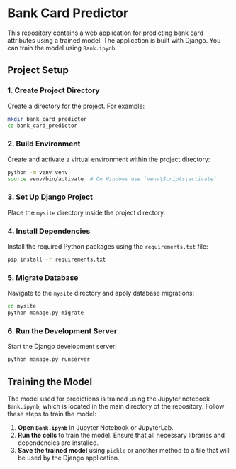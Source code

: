 # Bank Card Predictor

This repository contains a web application for predicting bank card attributes using a trained model. The application is built with Django. You can train the model using `Bank.ipynb`.

## Project Setup

### 1. Create Project Directory

Create a directory for the project. For example:

```bash
mkdir bank_card_predictor
cd bank_card_predictor
```

### 2. Build Environment

Create and activate a virtual environment within the project directory:

```bash
python -m venv venv
source venv/bin/activate  # On Windows use `venv\Scripts\activate`
```

### 3. Set Up Django Project

Place the `mysite` directory inside the project directory.

### 4. Install Dependencies

Install the required Python packages using the `requirements.txt` file:

```bash
pip install -r requirements.txt
```

### 5. Migrate Database

Navigate to the `mysite` directory and apply database migrations:

```bash
cd mysite
python manage.py migrate
```

### 6. Run the Development Server

Start the Django development server:

```bash
python manage.py runserver
```

## Training the Model

The model used for predictions is trained using the Jupyter notebook `Bank.ipynb`, which is located in the main directory of the repository. Follow these steps to train the model:

1. **Open `Bank.ipynb`** in Jupyter Notebook or JupyterLab.
2. **Run the cells** to train the model. Ensure that all necessary libraries and dependencies are installed.
3. **Save the trained model** using `pickle` or another method to a file that will be used by the Django application.
